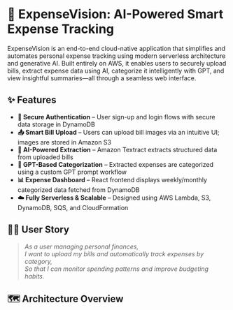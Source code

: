 
# 💸 ExpenseVision: AI-Powered Smart Expense Tracking

ExpenseVision is an end-to-end cloud-native application that simplifies and automates personal expense tracking using modern serverless architecture and generative AI. Built entirely on AWS, it enables users to securely upload bills, extract expense data using AI, categorize it intelligently with GPT, and view insightful summaries—all through a seamless web interface.

## ✨ Features
- **🔐 Secure Authentication** – User sign-up and login flows with secure data storage in DynamoDB
- **📤 Smart Bill Upload** – Users can upload bill images via an intuitive UI; images are stored in Amazon S3
- **🤖 AI-Powered Extraction** – Amazon Textract extracts structured data from uploaded bills
- **🧠 GPT-Based Categorization** – Extracted expenses are categorized using a custom GPT prompt workflow
- **📊 Expense Dashboard** – React frontend displays weekly/monthly categorized data fetched from DynamoDB
- **☁️ Fully Serverless & Scalable** – Designed using AWS Lambda, S3, DynamoDB, SQS, and CloudFormation

## 🙋‍♂️ User Story
> *As a user managing personal finances,*  
> *I want to upload my bills and automatically track expenses by category,*  
> *So that I can monitor spending patterns and improve budgeting habits.*

## 🗺️ Architecture Overview
